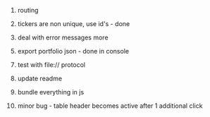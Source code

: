 1.  routing

2.  tickers are non unique, use id's - done

3.  deal with error messages more

5)  export portfolio json - done in console

7.  test with file:// protocol

8.  update readme

9.  bundle everything in js

10. minor bug - table header becomes active after 1 additional click
